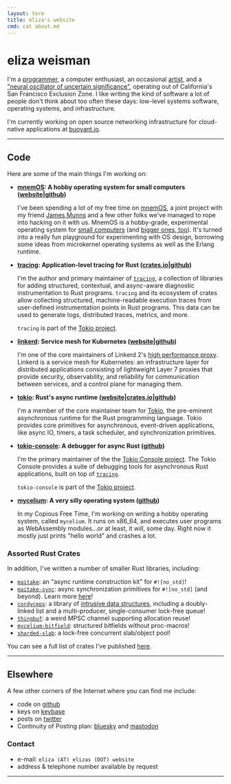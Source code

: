 ```yaml
---
layout: term
title: eliza's website
cmd: cat about.md
---
```


# eliza weisman

I'm a [programmer](#code), a computer enthusiast, an occasional
[artist](/portfolio), and a ["neural oscillator of uncertain
significance"][oscillator], operating out of California's San Francisco
Exclusion Zone. I like writing the kind of software a lot of people don't think
about too often these days: low-level systems software, operating systems, and
infrastructure.

I'm currently working on open source networking infrastructure for cloud-native
applications at [buoyant.io](https://buoyant.io).

* * *

## Code

Here are some of the main things I'm working on:

+ **[mnemOS]: A hobby operating system for small computers
  ([website][mnemOS]|[github][mnemOS-gh])**

  I've been spending a lot of my free time on [mnemOS], a joint project with my
  friend [James Munns] and a few other folks we've managed to rope into hacking
  on it with us. MnemOS is a hobby-grade, experimental operating system for
  [small computers] (and [bigger ones, too]). It's turned into a really fun
  playground for experimenting with OS design, borrowing some ideas from
  microkernel operating systems as well as the Erlang runtime.

+ **[tracing][tracing-gh]: Application-level tracing for Rust
  ([crates.io][tracing-crates]|[github][tracing-gh])**

  I'm the author and primary maintainer of [`tracing`][tracing-gh], a
  collection of libraries for adding structured, contextual, and
  async-aware diagnostic instrumentation to Rust programs. `tracing` and
  its ecosystem of crates allow collecting structured, machine-readable
  execution traces from user-defined instrumentation points in Rust
  programs. This data can be used to generate logs, distributed traces,
  metrics, and more.

  `tracing` is part of the [Tokio project][tokio].

+ **[linkerd][linkerd.io]: Service mesh for Kubernetes
  ([website][linkerd.io]|[github][linkerd-gh])**

  I'm one of the core maintainers of Linkerd 2's [high performance
  proxy][proxy-gh]. Linkerd is a service mesh for Kubernetes: an infrastructure
  layer for distributed applications consisting of lightweight Layer 7 proxies
  that provide security, observability, and reliability for communication
  between services, and a control plane for managing them.

+ **[tokio]: Rust's async runtime
  ([website][tokio]|[crates.io][tokio-crates]|[github][tokio-gh])**

  I'm a member of the core maintainer team for [Tokio][tokio], the pre-eminent
  asynchronous runtime for the Rust programming language. Tokio provides core
  primitives for asynchronous, event-driven applications, like async IO,
  timers, a task scheduler, and  synchronization primitives.

+ **[tokio-console][console-gh]: A debugger for async Rust
  ([github][console-gh])**

  I'm the primary maintainer of the the [Tokio Console project][console-gh]. The
  Tokio Console provides a suite of debugging tools for asynchronous Rust
  applications, built on top of [`tracing`][tracing-gh].

  `tokio-console` is part of the [Tokio project][tokio].

+ **[mycelium][myco-gh]: A very silly operating system ([github][myco-gh])**

  In my Copious Free Time, I'm working on writing a hobby operating system,
  called `mycelium`. It runs on x86_64, and executes user programs as
  WebAssembly modules...or at least, it *will*, some day. Right now it mostly
  just prints "hello world" and crashes a lot.

### Assorted Rust Crates

In addition, I've written a number of smaller Rust libraries, including:

+ [`maitake`](https://mycelium.elizas.website/maitake/): an "async runtime
  construction kit" for `#![no_std]`!
+ [`maitake-sync`](https://crates.io/crates/maitake-sync): async synchronization
  primitives for `#![no_std]` (and beyond). Learn more
  [here][maitake-sync-post]!
+ [`cordyceps`](https://crates.io/crates/cordyceps): a library of [intrusive
  data structures], including a doubly-linked list and a multi-producer,
  single-consumer lock-free queue!
+ [`thingbuf`](https://crates.io/crates/thingbuf): a weird MPSC channel supporting
  allocation reuse!
+ [`mycelium-bitfield`](https://crates.io/crates/mycelium-bitfield): structured
  bitfields without proc-macros!
+ [`sharded-slab`](https://crates.io/crates/sharded-slab): a lock-free
  concurrent slab/object pool!

You can see a full list of crates I've published
[here](https://crates.io/users/hawkw).

[mnemOS]: https://mnemos.dev
[mnemOS-gh]: https://github.com/tosc-rs/mnemos
[James Munns]: https://jamesmunns.com/
[small computers]: https://github.com/tosc-rs/mnemos/tree/main/platforms/allwinner-d1
[bigger ones, too]: https://github.com/tosc-rs/mnemos/tree/main/platforms/x86_64
[linkerd.io]: https://linkerd.io
[linkerd-gh]: https://github.com/linkerd/linkerd2
[proxy-gh]: https://github.com/linkerd/linkerd2-proxy
[tracing-crates]: https://crates.io/crates/tracing
[tracing-gh]: https://github.com/tokio-rs/tracing
[tokio]: https://tokio.rs/
[tokio-crates]: https://crates.io/crates/tokio
[tokio-gh]: https://github.com/tokio-rs/tokio
[console-gh]: https://github.com/tokio-rs/console
[myco-gh]: https://github.com/hawkw/mycelium
[oscillator]: https://en.wikipedia.org/wiki/Purr#Mechanism
[maitake-sync-post]: /notes/announcing-maitake-sync
[intrusive data structures]: https://docs.rs/cordyceps/latest/cordyceps/#intrusive-data-structures

* * *

## Elsewhere

A few other corners of the Internet where you can find me include:

+ code on <a class = "dir" href="https://github.com/hawkw">github</a>
+ keys on <a class = "dir" href="https://keybase.io/hawk">keybase</a>
+ posts on <a class = "dir" href = "https://twitter.com/mycoliza">twitter</a>
+ Continuity of Posting plan:
  <a class = "dir" href="https://bsky.app/profile/elizas.website">bluesky</a>
  and <a class = "dir" rel="me" href="https://xantronix.social/@eliza">mastodon</a>

### Contact

+ e-mail:<!--  _eliza (AT) buoyant (DOT) io_ or --> `eliza (AT) elizas (DOT) website`
+ address & telephone number available by request

* * *
